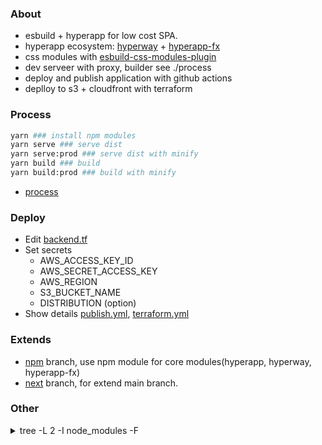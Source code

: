 ### About

- esbuild + hyperapp for low cost SPA.
- hyperapp ecosystem: [hyperway](https://github.com/alpacone/hyperway) + [hyperapp-fx](https://github.com/okwolf/hyperapp-fx/tree/master/src)
- css modules with [esbuild-css-modules-plugin](https://github.com/indooorsman/esbuild-css-modules-plugin)
- dev serveer with proxy, builder see ./process
- deploy and publish application with github actions
- deplloy to s3 + cloudfront with terraform

### Process

```bash
yarn ### install npm modules
yarn serve ### serve dist
yarn serve:prod ### serve dist with minify
yarn build ### build
yarn build:prod ### build with minify
```

- [process](./process)

### Deploy

- Edit [backend.tf](./infrastructure/terraform/backend.tf)
- Set secrets
  - AWS_ACCESS_KEY_ID
  - AWS_SECRET_ACCESS_KEY
  - AWS_REGION
  - S3_BUCKET_NAME
  - DISTRIBUTION (option)
- Show details [publish.yml](./.github/workflows/publish.yml), [terraform.yml](./.github/workflows/terraform.yml)

### Extends

- [npm](https://github.com/kis9a/esbuild-hyperapp/tree/npm) branch, use npm module for core modules(hyperapp, hyperway, hyperapp-fx)
- [next](https://github.com/kis9a/esbuild-hyperapp/tree/next) branch, for extend main branch.

### Other

<details>
  <summary>tree -L 2 -I node_modules -F</summary>

<!--{{{-->

```
├── components/
├── infrastructure/
│   └── terraform/
├── modules/
│   ├── fx/
│   ├── hyperapp-fx-utils.js
│   ├── hyperapp-fx.js
│   ├── hyperapp-utils.js
│   ├── hyperapp.js
│   ├── hyperway.js
│   └── subs/
├── pages/
│   ├── about/
│   ├── clock/
│   ├── counter/
│   ├── home/
│   ├── index.css
│   ├── index.js
│   ├── state.js
│   ├── subscriptions.js
│   └── timer/
├── process/
│   ├── build.mjs
│   ├── cwd.mjs
│   ├── serve.mjs
│   └── syncDir.mjs
├── public/
│   ├── assets/
│   ├── favicon.ico
│   └── index.html
├── router/
│   └── index.js
├── jsconfig.json
├── package.json
└── yarn.lock
```

<!--}}}-->

</details>
